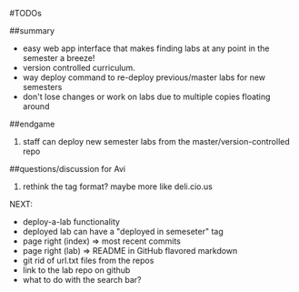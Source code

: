 #TODOs

##summary
- easy web app interface that makes finding labs at any point in the semester a breeze!
- version controlled curriculum.
- way deploy command to re-deploy previous/master labs for new semesters
- don't lose changes or work on labs due to multiple copies floating around

##endgame
1. staff can deploy new semester labs from the master/version-controlled repo

##questions/discussion for Avi
1. rethink the tag format? maybe more like deli.cio.us

NEXT:

- deploy-a-lab functionality
- deployed lab can have a "deployed in semeseter" tag
- page right (index) => most recent commits
- page right (lab)   => README in GitHub flavored markdown
- git rid of url.txt files from the repos 
- link to the lab repo on github
- what to do with the search bar?